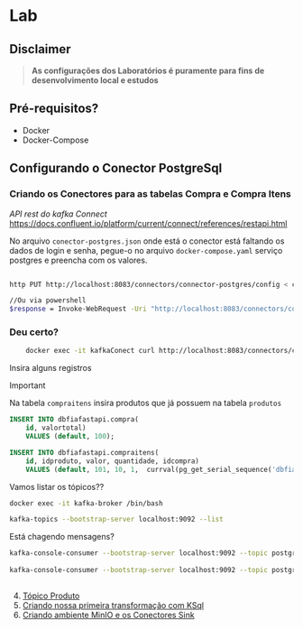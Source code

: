 # Lab

## Disclaimer
> **As configurações dos Laboratórios é puramente para fins de desenvolvimento local e estudos**


## Pré-requisitos?
* Docker
* Docker-Compose

## Configurando o Conector PostgreSql

### Criando os Conectores para as tabelas Compra e Compra Itens

*API rest do kafka Connect*
https://docs.confluent.io/platform/current/connect/references/restapi.html


No arquivo `conector-postgres.json` onde está o conector está faltando os dados de login e senha, pegue-o no arquivo `docker-compose.yaml` serviço postgres e preencha com os valores.

```bash

http PUT http://localhost:8083/connectors/connector-postgres/config < conector-postgres.json

//Ou via powershell
$response = Invoke-WebRequest -Uri "http://localhost:8083/connectors/connector-postgres/config" -Method Put -Body (Get-Content -Path "conector-postgres.json" -Raw) -ContentType "application/json"; $response.Content


```

### Deu certo?

```bash
	docker exec -it kafkaConect curl http://localhost:8083/connectors/connector-postgres-produtos/status
```

Insira alguns registros

> [!IMPORTANT]
> Na tabela `compraitens` insira produtos que já possuem na tabela `produtos`


```sql
INSERT INTO dbfiafastapi.compra(
	id, valortotal)
	VALUES (default, 100);

INSERT INTO dbfiafastapi.compraitens(
	id, idproduto, valor, quantidade, idcompra)
	VALUES (default, 101, 10, 1,  currval(pg_get_serial_sequence('dbfiafastapi.compra','id')));
```	

Vamos listar os tópicos?? 

```bash
docker exec -it kafka-broker /bin/bash

kafka-topics --bootstrap-server localhost:9092 --list 
```

Está chagendo mensagens?

```bash
kafka-console-consumer --bootstrap-server localhost:9092 --topic postgres.dbfiafastapi.compra --from-beginning
	
kafka-console-consumer --bootstrap-server localhost:9092 --topic postgres.dbfiafastapi.compraitens --from-beginning
	
```



4. [Tópico Produto](../topico-produto//README.md)
5. [Criando nossa primeira transformação com KSql](../transformacao-ksql/README.md)
6. [Criando ambiente MinIO e os Conectores Sink ](../minio/README.md)